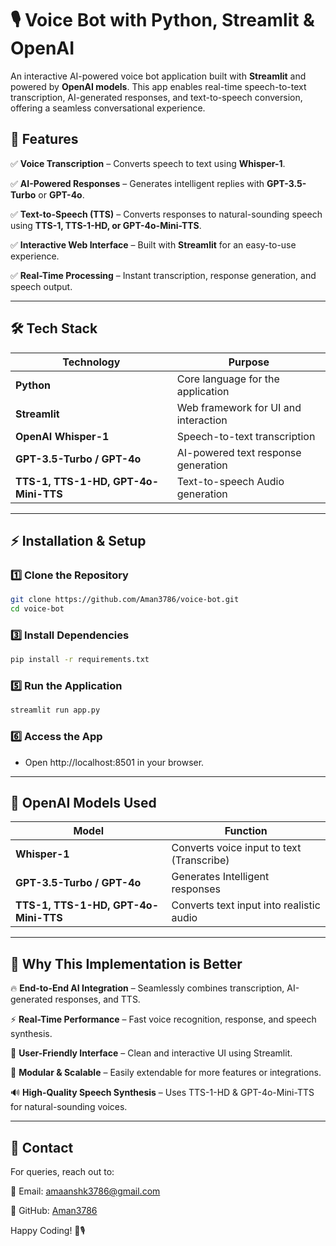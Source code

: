 # :studio_microphone: Voice Bot with Python, Streamlit & OpenAI
An interactive AI-powered voice bot application built with **Streamlit** and powered by **OpenAI models**. This app enables real-time speech-to-text transcription, AI-generated responses, and text-to-speech conversion, offering a seamless conversational experience.

## :rocket: Features
:white_check_mark: **Voice Transcription** – Converts speech to text using **Whisper-1**.

:white_check_mark: **AI-Powered Responses** – Generates intelligent replies with **GPT-3.5-Turbo** or **GPT-4o**.

:white_check_mark: **Text-to-Speech (TTS)** – Converts responses to natural-sounding speech using **TTS-1, TTS-1-HD, or GPT-4o-Mini-TTS**.

:white_check_mark: **Interactive Web Interface** – Built with **Streamlit** for an easy-to-use experience.

:white_check_mark: **Real-Time Processing** – Instant transcription, response generation, and speech output.

---
## :hammer_and_wrench: Tech Stack
| **Technology**    | **Purpose** |
|--------------|---------|
| **Python**   | Core language for the application |
| **Streamlit** | Web framework for UI and interaction |
| **OpenAI Whisper-1** | Speech-to-text transcription |
| **GPT-3.5-Turbo / GPT-4o** | AI-powered text response generation |
| **TTS-1, TTS-1-HD, GPT-4o-Mini-TTS** | Text-to-speech Audio generation |
---
## :zap: Installation & Setup
### :one: Clone the Repository 
```bash
git clone https://github.com/Aman3786/voice-bot.git
cd voice-bot
```
### :three: Install Dependencies
```bash
pip install -r requirements.txt
```
### :five: Run the Application
```bash
streamlit run app.py
```
### :six: Access the App
* Open http://localhost:8501 in your browser.
---

## :crystal_ball: OpenAI Models Used
| **Model**    | **Function** |
|--------------|---------|
| **Whisper-1**   | Converts voice input to text (Transcribe) |
| **GPT-3.5-Turbo / GPT-4o** | Generates Intelligent responses |
| **TTS-1, TTS-1-HD, GPT-4o-Mini-TTS** | Converts text input into realistic audio |
---

## :dart: Why This Implementation is Better
:fire: **End-to-End AI Integration** – Seamlessly combines transcription, AI-generated responses, and TTS.

:zap: **Real-Time Performance** – Fast voice recognition, response, and speech synthesis.

:art: **User-Friendly Interface** – Clean and interactive UI using Streamlit.

:arrows_counterclockwise: **Modular & Scalable** – Easily extendable for more features or integrations.

:loud_sound: **High-Quality Speech Synthesis** – Uses TTS-1-HD & GPT-4o-Mini-TTS for natural-sounding voices.

---
## :e-mail: Contact
For queries, reach out to:

:envelope_with_arrow: Email: amaanshk3786@gmail.com

:link: GitHub: [Aman3786](https://github.com/Aman3786)

Happy Coding! :rocket::studio_microphone:
